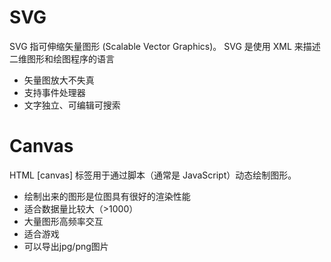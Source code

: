 # SVG

SVG 指可伸缩矢量图形 (Scalable Vector Graphics)。 SVG 是使用 XML 来描述二维图形和绘图程序的语言

- 矢量图放大不失真
- 支持事件处理器
- 文字独立、可编辑可搜索

# Canvas

HTML [canvas] 标签用于通过脚本（通常是 JavaScript）动态绘制图形。

- 绘制出来的图形是位图具有很好的渲染性能
- 适合数据量比较大（>1000）
- 大量图形高频率交互
- 适合游戏
- 可以导出jpg/png图片
